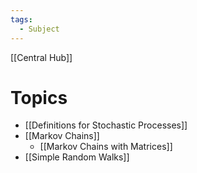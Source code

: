 ```yaml
---
tags:
  - Subject
---
```

[[Central Hub]]
# Topics
- [[Definitions for Stochastic Processes]]
- [[Markov Chains]]
	- [[Markov Chains with Matrices]]
- [[Simple Random Walks]]
